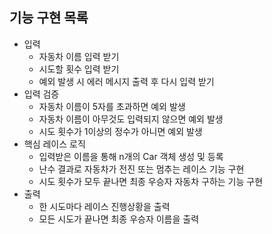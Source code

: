 ## 기능 구현 목록
- 입력
    - 자동차 이름 입력 받기
    - 시도할 횟수 입력 받기
    - 예외 발생 시 에러 메시지 출력 후 다시 입력 받기
- 입력 검증
    - 자동차 이름이 5자를 초과하면 예외 발생
    - 자동차 이름이 아무것도 입력되지 않으면 예외 발생
    - 시도 횟수가 1이상의 정수가 아니면 예외 발생
- 핵심 레이스 로직
    - 입력받은 이름을 통해 n개의 Car 객체 생성 및 등록
    - 난수 결과로 자동차가 전진 또는 멈추는 레이스 기능 구현
    - 시도 횟수가 모두 끝나면 최종 우승자 자동차 구하는 기능 구현
- 출력
    - 한 시도마다 레이스 진행상황을 출력
    - 모든 시도가 끝나면 최종 우승자 이름을 출력